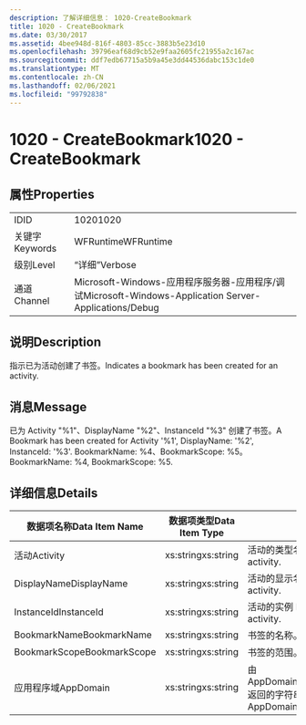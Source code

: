 ```yaml
---
description: 了解详细信息： 1020-CreateBookmark
title: 1020 - CreateBookmark
ms.date: 03/30/2017
ms.assetid: 4bee948d-816f-4803-85cc-3883b5e23d10
ms.openlocfilehash: 39796eaf68d9cb52e9faa2605fc21955a2c167ac
ms.sourcegitcommit: ddf7edb67715a5b9a45e3dd44536dabc153c1de0
ms.translationtype: MT
ms.contentlocale: zh-CN
ms.lasthandoff: 02/06/2021
ms.locfileid: "99792838"
---
```

# <a name="1020---createbookmark"></a><span data-ttu-id="899b9-103">1020 - CreateBookmark</span><span class="sxs-lookup"><span data-stu-id="899b9-103">1020 - CreateBookmark</span></span>

## <a name="properties"></a><span data-ttu-id="899b9-104">属性</span><span class="sxs-lookup"><span data-stu-id="899b9-104">Properties</span></span>  
  
|||  
|-|-|  
|<span data-ttu-id="899b9-105">ID</span><span class="sxs-lookup"><span data-stu-id="899b9-105">ID</span></span>|<span data-ttu-id="899b9-106">1020</span><span class="sxs-lookup"><span data-stu-id="899b9-106">1020</span></span>|  
|<span data-ttu-id="899b9-107">关键字</span><span class="sxs-lookup"><span data-stu-id="899b9-107">Keywords</span></span>|<span data-ttu-id="899b9-108">WFRuntime</span><span class="sxs-lookup"><span data-stu-id="899b9-108">WFRuntime</span></span>|  
|<span data-ttu-id="899b9-109">级别</span><span class="sxs-lookup"><span data-stu-id="899b9-109">Level</span></span>|<span data-ttu-id="899b9-110">“详细”</span><span class="sxs-lookup"><span data-stu-id="899b9-110">Verbose</span></span>|  
|<span data-ttu-id="899b9-111">通道</span><span class="sxs-lookup"><span data-stu-id="899b9-111">Channel</span></span>|<span data-ttu-id="899b9-112">Microsoft-Windows-应用程序服务器-应用程序/调试</span><span class="sxs-lookup"><span data-stu-id="899b9-112">Microsoft-Windows-Application Server-Applications/Debug</span></span>|  
  
## <a name="description"></a><span data-ttu-id="899b9-113">说明</span><span class="sxs-lookup"><span data-stu-id="899b9-113">Description</span></span>  

 <span data-ttu-id="899b9-114">指示已为活动创建了书签。</span><span class="sxs-lookup"><span data-stu-id="899b9-114">Indicates a bookmark has been created for an activity.</span></span>  
  
## <a name="message"></a><span data-ttu-id="899b9-115">消息</span><span class="sxs-lookup"><span data-stu-id="899b9-115">Message</span></span>  

 <span data-ttu-id="899b9-116">已为 Activity "%1"、DisplayName "%2"、InstanceId "%3" 创建了书签。</span><span class="sxs-lookup"><span data-stu-id="899b9-116">A Bookmark has been created for Activity '%1', DisplayName: '%2', InstanceId: '%3'.</span></span>  <span data-ttu-id="899b9-117">BookmarkName: %4、BookmarkScope: %5。</span><span class="sxs-lookup"><span data-stu-id="899b9-117">BookmarkName: %4, BookmarkScope: %5.</span></span>  
  
## <a name="details"></a><span data-ttu-id="899b9-118">详细信息</span><span class="sxs-lookup"><span data-stu-id="899b9-118">Details</span></span>  
  
|<span data-ttu-id="899b9-119">数据项名称</span><span class="sxs-lookup"><span data-stu-id="899b9-119">Data Item Name</span></span>|<span data-ttu-id="899b9-120">数据项类型</span><span class="sxs-lookup"><span data-stu-id="899b9-120">Data Item Type</span></span>|<span data-ttu-id="899b9-121">说明</span><span class="sxs-lookup"><span data-stu-id="899b9-121">Description</span></span>|  
|--------------------|--------------------|-----------------|  
|<span data-ttu-id="899b9-122">活动</span><span class="sxs-lookup"><span data-stu-id="899b9-122">Activity</span></span>|<span data-ttu-id="899b9-123">xs:string</span><span class="sxs-lookup"><span data-stu-id="899b9-123">xs:string</span></span>|<span data-ttu-id="899b9-124">活动的类型名称。</span><span class="sxs-lookup"><span data-stu-id="899b9-124">The type name of the activity.</span></span>|  
|<span data-ttu-id="899b9-125">DisplayName</span><span class="sxs-lookup"><span data-stu-id="899b9-125">DisplayName</span></span>|<span data-ttu-id="899b9-126">xs:string</span><span class="sxs-lookup"><span data-stu-id="899b9-126">xs:string</span></span>|<span data-ttu-id="899b9-127">活动的显示名称。</span><span class="sxs-lookup"><span data-stu-id="899b9-127">The display name of the activity.</span></span>|  
|<span data-ttu-id="899b9-128">InstanceId</span><span class="sxs-lookup"><span data-stu-id="899b9-128">InstanceId</span></span>|<span data-ttu-id="899b9-129">xs:string</span><span class="sxs-lookup"><span data-stu-id="899b9-129">xs:string</span></span>|<span data-ttu-id="899b9-130">活动的实例 ID。</span><span class="sxs-lookup"><span data-stu-id="899b9-130">The instance id of the activity.</span></span>|  
|<span data-ttu-id="899b9-131">BookmarkName</span><span class="sxs-lookup"><span data-stu-id="899b9-131">BookmarkName</span></span>|<span data-ttu-id="899b9-132">xs:string</span><span class="sxs-lookup"><span data-stu-id="899b9-132">xs:string</span></span>|<span data-ttu-id="899b9-133">书签的名称。</span><span class="sxs-lookup"><span data-stu-id="899b9-133">The name of the bookmark.</span></span>|  
|<span data-ttu-id="899b9-134">BookmarkScope</span><span class="sxs-lookup"><span data-stu-id="899b9-134">BookmarkScope</span></span>|<span data-ttu-id="899b9-135">xs:string</span><span class="sxs-lookup"><span data-stu-id="899b9-135">xs:string</span></span>|<span data-ttu-id="899b9-136">书签的范围。</span><span class="sxs-lookup"><span data-stu-id="899b9-136">The scope of the bookmark.</span></span>|  
|<span data-ttu-id="899b9-137">应用程序域</span><span class="sxs-lookup"><span data-stu-id="899b9-137">AppDomain</span></span>|<span data-ttu-id="899b9-138">xs:string</span><span class="sxs-lookup"><span data-stu-id="899b9-138">xs:string</span></span>|<span data-ttu-id="899b9-139">由 AppDomain.CurrentDomain.FriendlyName 返回的字符串。</span><span class="sxs-lookup"><span data-stu-id="899b9-139">The string returned by AppDomain.CurrentDomain.FriendlyName.</span></span>|
